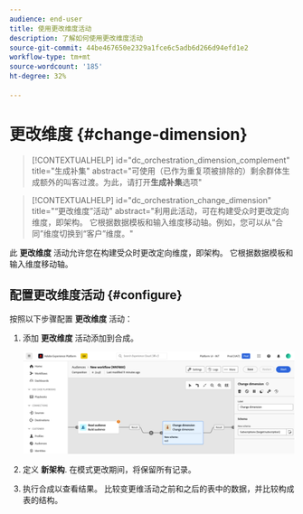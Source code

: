 ```yaml
---
audience: end-user
title: 使用更改维度活动
description: 了解如何使用更改维度活动
source-git-commit: 44be467650e2329a1fce6c5adb6d266d94efd1e2
workflow-type: tm+mt
source-wordcount: '185'
ht-degree: 32%

---
```



# 更改维度 {#change-dimension}

>[!CONTEXTUALHELP]
>id="dc_orchestration_dimension_complement"
>title="生成补集"
>abstract="可使用（已作为重复项被排除的）剩余群体生成额外的叫客过渡。为此，请打开&#x200B;**生成补集**&#x200B;选项"

>[!CONTEXTUALHELP]
>id="dc_orchestration_change_dimension"
>title="“更改维度”活动"
>abstract="利用此活动，可在构建受众时更改定向维度，即架构。 它根据数据模板和输入维度移动轴。例如，您可以从“合同”维度切换到“客户”维度。"

此 **更改维度** 活动允许您在构建受众时更改定向维度，即架构。 它根据数据模板和输入维度移动轴。 <!--[Learn more on targeting dimensions](../../audience/about-recipients.md#targeting-dimensions)-->

## 配置更改维度活动 {#configure}

按照以下步骤配置 **更改维度** 活动：

1. 添加 **更改维度** 活动添加到合成。

   ![](../assets/change-dimension.png)

1. 定义 **新架构**. 在模式更改期间，将保留所有记录。

1. 执行合成以查看结果。 比较变更维活动之前和之后的表中的数据，并比较构成表的结构。

<!--
## Example {#example}

In this example, we want to send an SMS delivery to all the profiles who have made a purchase. To do this, we first use a **[!UICONTROL Build audience]** activity linked to a custom "Purchase" targeting dimension to target all purchases that occurred.

We then use a **[!UICONTROL Change dimension]** activity to switch the workflow targeting dimension to "Recipients". This allows us to be able to target the recipients who match the query.
-->



<!-- on parle de dimension, mais dans UI "schema", va rester comme ça ?-->